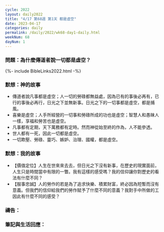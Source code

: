 ```yaml
---
cycle: 2022
layout: daily2022
title: "4/17 第68週 第1天 都是虛空"
date: 2023-04-17
categories: daily
permalink: /daily/2022/wk68-day1-daily.html
weekNum: 68
dayNum: 1
---
```


### 問題：為什麼傳道者說一切都是虛空？

{%- include BibleLinks2022.html -%}

### 默想：神的故事
+ 傳道者說凡事都是虛空；人一切的勞碌都無益處，因為已有的事後必再有，已行的事後必再行，日光之下並無新事。日光之下的一切事都是虛空，都是捕風。
+ 喜樂是虛空；人手所經營的一切事和勞碌所成的功也是虛空；智慧人和愚昧人一樣，享福和勞苦也是虛空。
+ 凡事都有定期，天下萬務都有定時。然而神從始至終的作為，人不能參透。
+ 世人都有一死，因此一切都是虛空。
+ 一切欺壓、勞碌、靈巧、嫉妒、治理、國權，都是虛空。

### 默想：我的故事
+ 【價值定位】人生在世來來去去，但日光之下沒有新事，在歷史的現實面前，人生只是時間當中有限的一瞥。我有這樣的感受嗎？我的信仰讓你對歷史的看法有什麼不同？
+ 【服事忠誠】人的勞作的若是為了追求快樂、積累財富，終必因為短暫而沒有意義。但我們的信仰給我們的勞作賦予了什麼不同的意義？我對手中所做的工因此有什麼不同的感受？

### 禱告：

### 筆記與生活回應：
